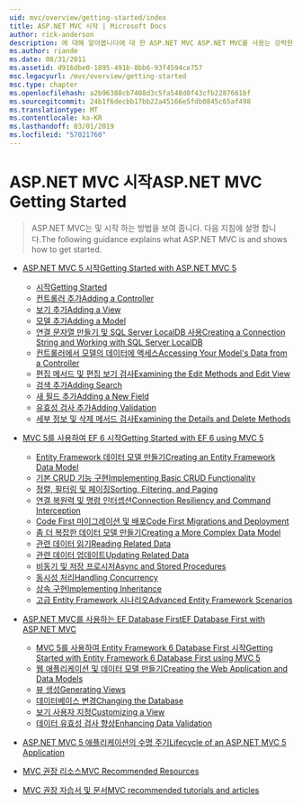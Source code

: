 ```yaml
---
uid: mvc/overview/getting-started/index
title: ASP.NET MVC 시작 | Microsoft Docs
author: rick-anderson
description: 에 대해 알아봅니다에 대 한 ASP.NET MVC ASP.NET MVC를 사용는 강력한 패턴 기반 방식으로 우려 및 필요한 해당 g를 깔끔하게 분리 하는 동적 웹 사이트를 빌드하는 중...
ms.author: riande
ms.date: 08/31/2011
ms.assetid: d916dbe0-1895-491b-8bb6-93f4594ce757
msc.legacyurl: /mvc/overview/getting-started
msc.type: chapter
ms.openlocfilehash: a2b96388cb7408d3c5fa548d0f43cfb2287661bf
ms.sourcegitcommit: 24b1f6decbb17bb22a45166e5fdb0845c65af498
ms.translationtype: MT
ms.contentlocale: ko-KR
ms.lasthandoff: 03/01/2019
ms.locfileid: "57021760"
---
```

<a name="aspnet-mvc-getting-started"></a><span data-ttu-id="dc2b5-103">ASP.NET MVC 시작</span><span class="sxs-lookup"><span data-stu-id="dc2b5-103">ASP.NET MVC Getting Started</span></span>
====================
> <span data-ttu-id="dc2b5-104">ASP.NET MVC는 및 시작 하는 방법을 보여 줍니다. 다음 지침에 설명 합니다.</span><span class="sxs-lookup"><span data-stu-id="dc2b5-104">The following guidance explains what ASP.NET MVC is and shows how to get started.</span></span>


- [<span data-ttu-id="dc2b5-105">ASP.NET MVC 5 시작</span><span class="sxs-lookup"><span data-stu-id="dc2b5-105">Getting Started with ASP.NET MVC 5</span></span>](introduction/index.md)

    - [<span data-ttu-id="dc2b5-106">시작</span><span class="sxs-lookup"><span data-stu-id="dc2b5-106">Getting Started</span></span>](introduction/getting-started.md)
    - [<span data-ttu-id="dc2b5-107">컨트롤러 추가</span><span class="sxs-lookup"><span data-stu-id="dc2b5-107">Adding a Controller</span></span>](introduction/adding-a-controller.md)
    - [<span data-ttu-id="dc2b5-108">보기 추가</span><span class="sxs-lookup"><span data-stu-id="dc2b5-108">Adding a View</span></span>](introduction/adding-a-view.md)
    - [<span data-ttu-id="dc2b5-109">모델 추가</span><span class="sxs-lookup"><span data-stu-id="dc2b5-109">Adding a Model</span></span>](introduction/adding-a-model.md)
    - [<span data-ttu-id="dc2b5-110">연결 문자열 만들기 및 SQL Server LocalDB 사용</span><span class="sxs-lookup"><span data-stu-id="dc2b5-110">Creating a Connection String and Working with SQL Server LocalDB</span></span>](introduction/creating-a-connection-string.md)
    - [<span data-ttu-id="dc2b5-111">컨트롤러에서 모델의 데이터에 액세스</span><span class="sxs-lookup"><span data-stu-id="dc2b5-111">Accessing Your Model's Data from a Controller</span></span>](introduction/accessing-your-models-data-from-a-controller.md)
    - [<span data-ttu-id="dc2b5-112">편집 메서드 및 편집 보기 검사</span><span class="sxs-lookup"><span data-stu-id="dc2b5-112">Examining the Edit Methods and Edit View</span></span>](introduction/examining-the-edit-methods-and-edit-view.md)
    - [<span data-ttu-id="dc2b5-113">검색 추가</span><span class="sxs-lookup"><span data-stu-id="dc2b5-113">Adding Search</span></span>](introduction/adding-search.md)
    - [<span data-ttu-id="dc2b5-114">새 필드 추가</span><span class="sxs-lookup"><span data-stu-id="dc2b5-114">Adding a New Field</span></span>](introduction/adding-a-new-field.md)
    - [<span data-ttu-id="dc2b5-115">유효성 검사 추가</span><span class="sxs-lookup"><span data-stu-id="dc2b5-115">Adding Validation</span></span>](introduction/adding-validation.md)
    - [<span data-ttu-id="dc2b5-116">세부 정보 및 삭제 메서드 검사</span><span class="sxs-lookup"><span data-stu-id="dc2b5-116">Examining the Details and Delete Methods</span></span>](introduction/examining-the-details-and-delete-methods.md)
- [<span data-ttu-id="dc2b5-117">MVC 5를 사용하여 EF 6 시작</span><span class="sxs-lookup"><span data-stu-id="dc2b5-117">Getting Started with EF 6 using MVC 5</span></span>](getting-started-with-ef-using-mvc/index.md)

    - [<span data-ttu-id="dc2b5-118">Entity Framework 데이터 모델 만들기</span><span class="sxs-lookup"><span data-stu-id="dc2b5-118">Creating an Entity Framework Data Model</span></span>](getting-started-with-ef-using-mvc/creating-an-entity-framework-data-model-for-an-asp-net-mvc-application.md)
    - [<span data-ttu-id="dc2b5-119">기본 CRUD 기능 구현</span><span class="sxs-lookup"><span data-stu-id="dc2b5-119">Implementing Basic CRUD Functionality</span></span>](getting-started-with-ef-using-mvc/implementing-basic-crud-functionality-with-the-entity-framework-in-asp-net-mvc-application.md)
    - [<span data-ttu-id="dc2b5-120">정렬, 필터링 및 페이징</span><span class="sxs-lookup"><span data-stu-id="dc2b5-120">Sorting, Filtering, and Paging</span></span>](getting-started-with-ef-using-mvc/sorting-filtering-and-paging-with-the-entity-framework-in-an-asp-net-mvc-application.md)
    - [<span data-ttu-id="dc2b5-121">연결 복원력 및 명령 인터셉션</span><span class="sxs-lookup"><span data-stu-id="dc2b5-121">Connection Resiliency and Command Interception</span></span>](getting-started-with-ef-using-mvc/connection-resiliency-and-command-interception-with-the-entity-framework-in-an-asp-net-mvc-application.md)
    - [<span data-ttu-id="dc2b5-122">Code First 마이그레이션 및 배포</span><span class="sxs-lookup"><span data-stu-id="dc2b5-122">Code First Migrations and Deployment</span></span>](getting-started-with-ef-using-mvc/migrations-and-deployment-with-the-entity-framework-in-an-asp-net-mvc-application.md)
    - [<span data-ttu-id="dc2b5-123">좀 더 복잡한 데이터 모델 만들기</span><span class="sxs-lookup"><span data-stu-id="dc2b5-123">Creating a More Complex Data Model</span></span>](getting-started-with-ef-using-mvc/creating-a-more-complex-data-model-for-an-asp-net-mvc-application.md)
    - [<span data-ttu-id="dc2b5-124">관련 데이터 읽기</span><span class="sxs-lookup"><span data-stu-id="dc2b5-124">Reading Related Data</span></span>](getting-started-with-ef-using-mvc/reading-related-data-with-the-entity-framework-in-an-asp-net-mvc-application.md)
    - [<span data-ttu-id="dc2b5-125">관련 데이터 업데이트</span><span class="sxs-lookup"><span data-stu-id="dc2b5-125">Updating Related Data</span></span>](getting-started-with-ef-using-mvc/updating-related-data-with-the-entity-framework-in-an-asp-net-mvc-application.md)
    - [<span data-ttu-id="dc2b5-126">비동기 및 저장 프로시저</span><span class="sxs-lookup"><span data-stu-id="dc2b5-126">Async and Stored Procedures</span></span>](getting-started-with-ef-using-mvc/async-and-stored-procedures-with-the-entity-framework-in-an-asp-net-mvc-application.md)
    - [<span data-ttu-id="dc2b5-127">동시성 처리</span><span class="sxs-lookup"><span data-stu-id="dc2b5-127">Handling Concurrency</span></span>](getting-started-with-ef-using-mvc/handling-concurrency-with-the-entity-framework-in-an-asp-net-mvc-application.md)
    - [<span data-ttu-id="dc2b5-128">상속 구현</span><span class="sxs-lookup"><span data-stu-id="dc2b5-128">Implementing Inheritance</span></span>](getting-started-with-ef-using-mvc/implementing-inheritance-with-the-entity-framework-in-an-asp-net-mvc-application.md)
    - [<span data-ttu-id="dc2b5-129">고급 Entity Framework 시나리오</span><span class="sxs-lookup"><span data-stu-id="dc2b5-129">Advanced Entity Framework Scenarios</span></span>](getting-started-with-ef-using-mvc/advanced-entity-framework-scenarios-for-an-mvc-web-application.md)
- [<span data-ttu-id="dc2b5-130">ASP.NET MVC를 사용하는 EF Database First</span><span class="sxs-lookup"><span data-stu-id="dc2b5-130">EF Database First with ASP.NET MVC</span></span>](database-first-development/index.md)

    - [<span data-ttu-id="dc2b5-131">MVC 5를 사용하여 Entity Framework 6 Database First 시작</span><span class="sxs-lookup"><span data-stu-id="dc2b5-131">Getting Started with Entity Framework 6 Database First using MVC 5</span></span>](database-first-development/setting-up-database.md)
    - [<span data-ttu-id="dc2b5-132">웹 애플리케이션 및 데이터 모델 만들기</span><span class="sxs-lookup"><span data-stu-id="dc2b5-132">Creating the Web Application and Data Models</span></span>](database-first-development/creating-the-web-application.md)
    - [<span data-ttu-id="dc2b5-133">뷰 생성</span><span class="sxs-lookup"><span data-stu-id="dc2b5-133">Generating Views</span></span>](database-first-development/generating-views.md)
    - [<span data-ttu-id="dc2b5-134">데이터베이스 변경</span><span class="sxs-lookup"><span data-stu-id="dc2b5-134">Changing the Database</span></span>](database-first-development/changing-the-database.md)
    - [<span data-ttu-id="dc2b5-135">보기 사용자 지정</span><span class="sxs-lookup"><span data-stu-id="dc2b5-135">Customizing a View</span></span>](database-first-development/customizing-a-view.md)
    - [<span data-ttu-id="dc2b5-136">데이터 유효성 검사 향상</span><span class="sxs-lookup"><span data-stu-id="dc2b5-136">Enhancing Data Validation</span></span>](database-first-development/enhancing-data-validation.md)
- [<span data-ttu-id="dc2b5-137">ASP.NET MVC 5 애플리케이션의 수명 주기</span><span class="sxs-lookup"><span data-stu-id="dc2b5-137">Lifecycle of an ASP.NET MVC 5 Application</span></span>](lifecycle-of-an-aspnet-mvc-5-application.md)
- [<span data-ttu-id="dc2b5-138">MVC 권장 리소스</span><span class="sxs-lookup"><span data-stu-id="dc2b5-138">MVC Recommended Resources</span></span>](recommended-resources-for-mvc.md)
- [<span data-ttu-id="dc2b5-139">MVC 권장 자습서 및 문서</span><span class="sxs-lookup"><span data-stu-id="dc2b5-139">MVC recommended tutorials and articles</span></span>](mvc-learning-sequence.md)
